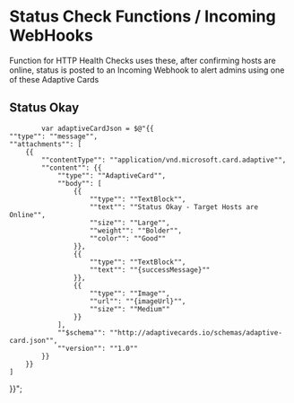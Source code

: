 # Status Check Functions / Incoming WebHooks

Function for HTTP Health Checks uses these, after confirming hosts are online, status is posted to an Incoming Webhook to alert admins using one of these Adaptive Cards

## Status Okay
            var adaptiveCardJson = $@"{{
    ""type"": ""message"",
    ""attachments"": [
        {{
            ""contentType"": ""application/vnd.microsoft.card.adaptive"",
            ""content"": {{
                ""type"": ""AdaptiveCard"",
                ""body"": [
                    {{
                        ""type"": ""TextBlock"",
                        ""text"": ""Status Okay - Target Hosts are Online"",
                        ""size"": ""Large"",
                        ""weight"": ""Bolder"",
                        ""color"": ""Good""
                    }},
                    {{
                        ""type"": ""TextBlock"",
                        ""text"": ""{successMessage}""
                    }},
                    {{
                        ""type"": ""Image"",
                        ""url"": ""{imageUrl}"",
                        ""size"": ""Medium""
                    }}
                ],
                ""$schema"": ""http://adaptivecards.io/schemas/adaptive-card.json"",
                ""version"": ""1.0""
            }}
        }}
    ]
}}";
